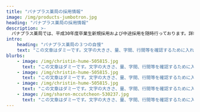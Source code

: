 ```yaml
---
title: "パナプラス薬局の採用情報"
image: /img/products-jumbotron.jpg
heading: "パナプラス薬局の採用情報"
description: >-
  パナプラス薬局では、平成30年度卒業生新規採用および中途採用を随時行っております。詳細は下記募集要項を御覧ください。
intro:
    heading: "パナプラス薬局の３つの自慢"
    text: "この文章はダミーです。文字の大きさ、量、字間、行間等を確認するために入れています。この文章はダミーです。文字の大きさ、量、字間、行間等を確認するために入れています。この文章はダミーです。文字の大きさ、量、字間、行間等を確認するために入れています。この文章はダミーです。文字の大きさ、量、字間、行間等を確認するために入れています。この文章はダミーです。文字の大きさ、量、字間、行間等を確認するために入れ"
blurbs:
    - image: /img/christin-hume-505815.jpg
      text: "この文章はダミーです。文字の大きさ、量、字間、行間等を確認するために入れています。この文章はダミーで"
    - image: /img/christin-hume-505815.jpg
      text: "この文章はダミーです。文字の大きさ、量、字間、行間等を確認するために入れています。この文章はダミーで"
    - image: /img/christin-hume-505815.jpg
      text: "この文章はダミーです。文字の大きさ、量、字間、行間等を確認するために入れています。この文章はダミーで"
    - image: /img/sharon-mccutcheon-530237.jpg
      text: "この文章はダミーです。文字の大きさ、量、字間、行間等を確認するために入れています。この文章はダミーで"
---
```

